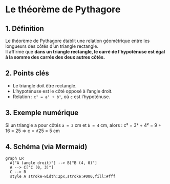 # Le théorème de Pythagore

## 1. Définition
Le théorème de Pythagore établit une relation géométrique entre les longueurs des côtés d’un triangle rectangle.  
Il affirme que **dans un triangle rectangle, le carré de l’hypoténuse est égal à la somme des carrés des deux autres côtés.**

## 2. Points clés
- Le triangle doit être rectangle.
- L’hypoténuse est le côté opposé à l’angle droit.
- Relation : `c² = a² + b²`, où `c` est l’hypoténuse.

## 3. Exemple numérique
Si un triangle a pour côtés `a = 3` cm et `b = 4` cm, alors :
c² = 3² + 4² = 9 + 16 = 25
⇒ c = √25 = 5 cm

## 4. Schéma (via Mermaid)

```mermaid
graph LR
  A["A (angle droit)"] --> B["B (4, 0)"]
  A --> C["C (0, 3)"]
  C --> B
  style A stroke-width:2px,stroke:#000,fill:#fff
